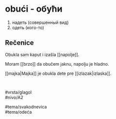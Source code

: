 # obući - обући

1. надеть (совершенный вид)
2. одеть (кого-то)


## Rečenice

Obukla sam kaput i izašla [[napolje]].

Moram [[brzo]] da obučem jaknu, napolju je hladno.

[[majka|Majka]] je obukla dete pre [[izlazak|izlaska]].

<br>

#vrsta/glagol  
#nivo/A2  

#tema/svakodnevica  
#tema/odeća  
